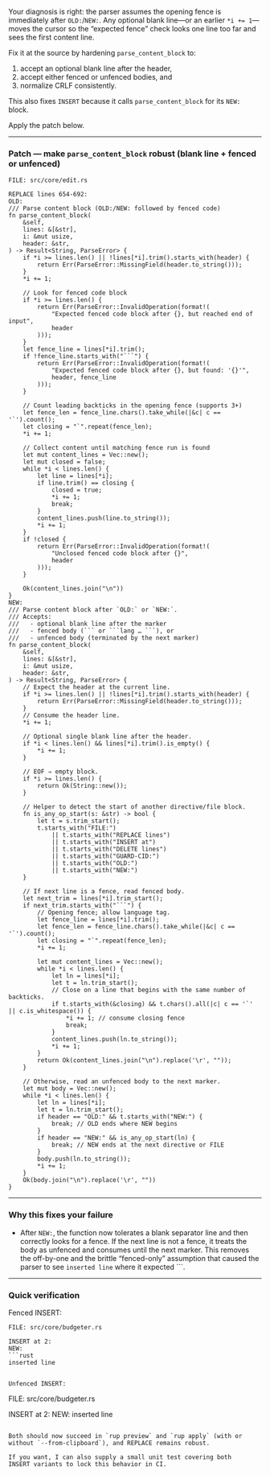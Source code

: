 Your diagnosis is right: the parser assumes the opening fence is
immediately after `OLD:`/`NEW:`. Any optional blank line—or an
earlier `*i += 1`—moves the cursor so the “expected fence” check
looks one line too far and sees the first content line.

Fix it at the source by hardening `parse_content_block` to:

1. accept an optional blank line after the header,
2. accept either fenced or unfenced bodies, and
3. normalize CRLF consistently.

This also fixes `INSERT` because it calls `parse_content_block` for
its `NEW:` block.

Apply the patch below.

---

### Patch — make `parse_content_block` robust (blank line + fenced or unfenced)

````
FILE: src/core/edit.rs

REPLACE lines 654-692:
OLD:
/// Parse content block (OLD:/NEW: followed by fenced code)
fn parse_content_block(
    &self,
    lines: &[&str],
    i: &mut usize,
    header: &str,
) -> Result<String, ParseError> {
    if *i >= lines.len() || !lines[*i].trim().starts_with(header) {
        return Err(ParseError::MissingField(header.to_string()));
    }
    *i += 1;

    // Look for fenced code block
    if *i >= lines.len() {
        return Err(ParseError::InvalidOperation(format!(
            "Expected fenced code block after {}, but reached end of input",
            header
        )));
    }
    let fence_line = lines[*i].trim();
    if !fence_line.starts_with("```") {
        return Err(ParseError::InvalidOperation(format!(
            "Expected fenced code block after {}, but found: '{}'",
            header, fence_line
        )));
    }

    // Count leading backticks in the opening fence (supports 3+)
    let fence_len = fence_line.chars().take_while(|&c| c == '`').count();
    let closing = "`".repeat(fence_len);
    *i += 1;

    // Collect content until matching fence run is found
    let mut content_lines = Vec::new();
    let mut closed = false;
    while *i < lines.len() {
        let line = lines[*i];
        if line.trim() == closing {
            closed = true;
            *i += 1;
            break;
        }
        content_lines.push(line.to_string());
        *i += 1;
    }
    if !closed {
        return Err(ParseError::InvalidOperation(format!(
            "Unclosed fenced code block after {}",
            header
        )));
    }

    Ok(content_lines.join("\n"))
}
NEW:
/// Parse content block after `OLD:` or `NEW:`.
/// Accepts:
///   - optional blank line after the marker
///   - fenced body (``` or ```lang … ```), or
///   - unfenced body (terminated by the next marker)
fn parse_content_block(
    &self,
    lines: &[&str],
    i: &mut usize,
    header: &str,
) -> Result<String, ParseError> {
    // Expect the header at the current line.
    if *i >= lines.len() || !lines[*i].trim().starts_with(header) {
        return Err(ParseError::MissingField(header.to_string()));
    }
    // Consume the header line.
    *i += 1;

    // Optional single blank line after the header.
    if *i < lines.len() && lines[*i].trim().is_empty() {
        *i += 1;
    }

    // EOF ⇒ empty block.
    if *i >= lines.len() {
        return Ok(String::new());
    }

    // Helper to detect the start of another directive/file block.
    fn is_any_op_start(s: &str) -> bool {
        let t = s.trim_start();
        t.starts_with("FILE:")
            || t.starts_with("REPLACE lines")
            || t.starts_with("INSERT at")
            || t.starts_with("DELETE lines")
            || t.starts_with("GUARD-CID:")
            || t.starts_with("OLD:")
            || t.starts_with("NEW:")
    }

    // If next line is a fence, read fenced body.
    let next_trim = lines[*i].trim_start();
    if next_trim.starts_with("```") {
        // Opening fence; allow language tag.
        let fence_line = lines[*i].trim();
        let fence_len = fence_line.chars().take_while(|&c| c == '`').count();
        let closing = "`".repeat(fence_len);
        *i += 1;

        let mut content_lines = Vec::new();
        while *i < lines.len() {
            let ln = lines[*i];
            let t = ln.trim_start();
            // Close on a line that begins with the same number of backticks.
            if t.starts_with(&closing) && t.chars().all(|c| c == '`' || c.is_whitespace()) {
                *i += 1; // consume closing fence
                break;
            }
            content_lines.push(ln.to_string());
            *i += 1;
        }
        return Ok(content_lines.join("\n").replace('\r', ""));
    }

    // Otherwise, read an unfenced body to the next marker.
    let mut body = Vec::new();
    while *i < lines.len() {
        let ln = lines[*i];
        let t = ln.trim_start();
        if header == "OLD:" && t.starts_with("NEW:") {
            break; // OLD ends where NEW begins
        }
        if header == "NEW:" && is_any_op_start(ln) {
            break; // NEW ends at the next directive or FILE
        }
        body.push(ln.to_string());
        *i += 1;
    }
    Ok(body.join("\n").replace('\r', ""))
}
````

---

### Why this fixes your failure

- After `NEW:`, the function now tolerates a blank separator line
  and then correctly looks for a fence. If the next line is not a
  fence, it treats the body as unfenced and consumes until the
  next marker. This removes the off-by-one and the brittle
  “fenced-only” assumption that caused the parser to see
  `inserted line` where it expected \`\`\`.

---

### Quick verification

Fenced INSERT:

````
FILE: src/core/budgeter.rs

INSERT at 2:
NEW:
```rust
inserted line
````

```

Unfenced INSERT:

```

FILE: src/core/budgeter.rs

INSERT at 2:
NEW:
inserted line

```

Both should now succeed in `rup preview` and `rup apply` (with or
without `--from-clipboard`), and REPLACE remains robust.

If you want, I can also supply a small unit test covering both
INSERT variants to lock this behavior in CI.
```

